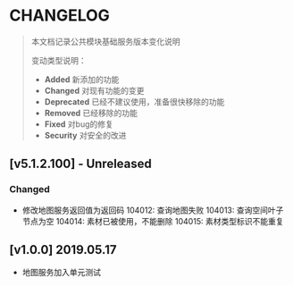 # CHANGELOG
> 本文档记录公共模块基础服务版本变化说明
>
> 变动类型说明：
>
> - **Added** 新添加的功能
> - **Changed** 对现有功能的变更
> - **Deprecated** 已经不建议使用，准备很快移除的功能
> - **Removed** 已经移除的功能
> - **Fixed** 对bug的修复
> - **Security** 对安全的改进

## [v5.1.2.100] - Unreleased
### Changed
  - 修改地图服务返回值为返回码
      104012: 查询地图失败
      104013: 查询空间叶子节点为空
      104014: 素材已被使用，不能删除
      104015: 素材类型标识不能重复
  
## [v1.0.0] 2019.05.17
- 地图服务加入单元测试